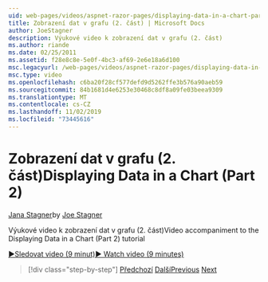 ```yaml
---
uid: web-pages/videos/aspnet-razor-pages/displaying-data-in-a-chart-part-2
title: Zobrazení dat v grafu (2. část) | Microsoft Docs
author: JoeStagner
description: Výukové video k zobrazení dat v grafu (2. část)
ms.author: riande
ms.date: 02/25/2011
ms.assetid: f28e8c8e-5e0f-4bc3-af69-2e6e18a6d100
msc.legacyurl: /web-pages/videos/aspnet-razor-pages/displaying-data-in-a-chart-part-2
msc.type: video
ms.openlocfilehash: c6ba20f28cf577defd9d5262ffe3b576a90aeb59
ms.sourcegitcommit: 84b1681d4e6253e30468c8df8a09fe03beea9309
ms.translationtype: MT
ms.contentlocale: cs-CZ
ms.lasthandoff: 11/02/2019
ms.locfileid: "73445616"
---
```

# <a name="displaying-data-in-a-chart-part-2"></a><span data-ttu-id="13da1-103">Zobrazení dat v grafu (2. část)</span><span class="sxs-lookup"><span data-stu-id="13da1-103">Displaying Data in a Chart (Part 2)</span></span>

<span data-ttu-id="13da1-104">[Jana Stagner](https://github.com/JoeStagner)</span><span class="sxs-lookup"><span data-stu-id="13da1-104">by [Joe Stagner](https://github.com/JoeStagner)</span></span>

<span data-ttu-id="13da1-105">Výukové video k zobrazení dat v grafu (2. část)</span><span class="sxs-lookup"><span data-stu-id="13da1-105">Video accompaniment to the Displaying Data in a Chart (Part 2) tutorial</span></span>

<span data-ttu-id="13da1-106">[&#9654;Sledovat video (9 minut)](https://channel9.msdn.com/Blogs/ASP-NET-Site-Videos/displaying-data-in-a-chart-(part-2))</span><span class="sxs-lookup"><span data-stu-id="13da1-106">[&#9654; Watch video (9 minutes)](https://channel9.msdn.com/Blogs/ASP-NET-Site-Videos/displaying-data-in-a-chart-(part-2))</span></span>

> [!div class="step-by-step"]
> <span data-ttu-id="13da1-107">[Předchozí](displaying-data-in-a-chart-part-1.md)
> [Další](working-with-files.md)</span><span class="sxs-lookup"><span data-stu-id="13da1-107">[Previous](displaying-data-in-a-chart-part-1.md)
[Next](working-with-files.md)</span></span>
